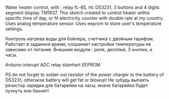 Water heater control, with : relay fc-65, rtc DS3231, 3 buttons and 4 digits segment display TM1637. 
This sketch created to control heater within specific time of day, or fit electricity counter with 
double rate at my country. Uses analog temperature sensor. Uses eeprom to store user's temperature settings.

Контроль нагрева воды для бойлера, счетчика с двойным тарифом. Работает в заданное время, сохраняет 
настройки температуры не зависимо от питания. Внешние модули : реле, дисплей, 3 кнопки, и часы. 


Arduino interupt ADC relay stainhart EEPROM 


PS do not forget to solder out resistor of the power charger to the battery of DS3231, otherwise 
battery will get fat or blowup!
Не зубудь выпаять резистор зарядки для батарейки на часы, иначе батарейка будет пухнуть или бахнет!
